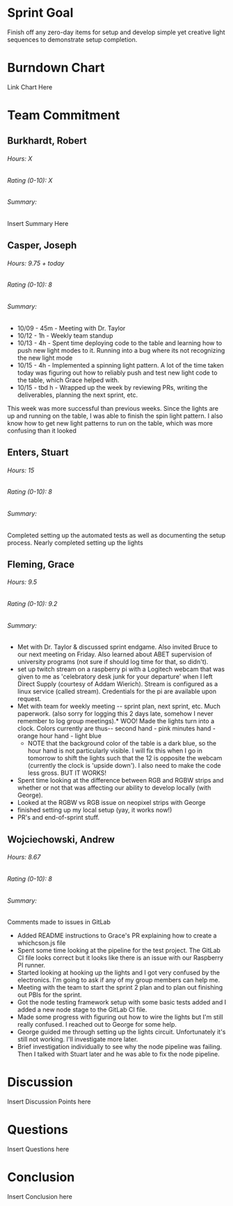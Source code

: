 # Sprint Goal

Finish off any zero-day items for setup and develop simple yet creative light sequences to demonstrate setup completion.

# Burndown Chart

Link Chart Here

# Team Commitment

## Burkhardt, Robert
###### Hours: X
###### Rating (0-10): X
###### Summary:

Insert Summary Here

## Casper, Joseph
###### Hours: 9.75 + today
###### Rating (0-10): 8
###### Summary:

- 10/09 - 45m - Meeting with Dr. Taylor
- 10/12 - 1h - Weekly team standup
- 10/13 - 4h - Spent time deploying code to the table and learning how to push new light modes to it. Running into a bug where its not recognizing the new light mode
- 10/15 - 4h - Implemented a spinning light pattern. A lot of the time taken today was figuring out how to reliably push and test new light code to the table, which Grace helped with.
- 10/15 - tbd h - Wrapped up the week by reviewing PRs, writing the deliverables, planning the next sprint, etc.

This week was more successful than previous weeks. Since the lights are up and running on the table, I was able to finish the spin light pattern. I also know how to get new light patterns to run on the table, which was more confusing than it looked

## Enters, Stuart
###### Hours: 15
###### Rating (0-10): 8
###### Summary:

Completed setting up the automated tests as well as documenting the setup process. Nearly completed setting up the lights

## Fleming, Grace
###### Hours: 9.5
###### Rating (0-10): 9.2
###### Summary:
* Met with Dr. Taylor & discussed sprint endgame. Also invited Bruce to our next meeting on Friday. Also learned about ABET supervision of university programs (not sure if should log time for that, so didn't). 
* set up twitch stream on a raspberry pi with a Logitech webcam that was given to me as 'celebratory desk junk for your departure' when I left Direct Supply (courtesy of Addam Wierich). Stream is configured as a linux service (called stream). Credentials for the pi are available upon request.
* Met with team for weekly meeting -- sprint plan, next sprint, etc. Much paperwork. (also sorry for logging this 2 days late, somehow I never remember to log group meetings).* WOO! Made the lights turn into a clock. Colors currently are thus-- second hand - pink minutes hand - orange hour hand - light blue
  * NOTE that the background color of the table is a dark blue, so the hour hand is not particularly visible. I will fix this when I go in tomorrow to shift the lights such that the 12 is opposite the webcam (currently the clock is 'upside down'). I also need to make the code less gross. BUT IT WORKS!
* Spent time looking at the difference between RGB and RGBW strips and whether or not that was affecting our ability to develop locally (with George).
* Looked at the RGBW vs RGB issue on neopixel strips with George
* finished setting up my local setup (yay, it works now!)
* PR's and end-of-sprint stuff.

## Wojciechowski, Andrew
###### Hours: 8.67
###### Rating (0-10): 8
###### Summary:
Comments made to issues in GitLab

* Added README instructions to Grace's PR explaining how to create a whichcson.js file
* Spent some time looking at the pipeline for the test project. The GitLab CI file looks correct but it looks like there is an issue with our Raspberry PI runner.
* Started looking at hooking up the lights and I got very confused by the electronics. I'm going to ask if any of my group members can help me.
* Meeting with the team to start the sprint 2 plan and to plan out finishing out PBIs for the sprint.
* Got the node testing framework setup with some basic tests added and I added a new node stage to the GitLab CI file.
* Made some progress with figuring out how to wire the lights but I'm still really confused. I reached out to George for some help.
* George guided me through setting up the lights circuit. Unfortunately it's still not working. I'll investigate more later.
* Brief investigation individually to see why the node pipeline was failing. Then I talked with Stuart later and he was able to fix the node pipeline.

# Discussion

Insert Discussion Points here

# Questions

Insert Questions here

# Conclusion

Insert Conclusion here